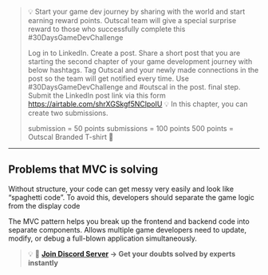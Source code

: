 >💡 Start your game dev journey by sharing with the world and start earning reward points. Outscal team will give a special surprise reward to those who successfully complete this #30DaysGameDevChallenge
>
>Log in to LinkedIn.
Create a post.
Share a short post that you are starting the second chapter of your game development journey with below hashtags.
Tag Outscal and your newly made connections in the post so the team will get notified every time. Use #30DaysGameDevChallenge and #outscal in the post. final step. Submit the LinkedIn post link via this form https://airtable.com/shrXGSkgf5NClpoIU
💡 In this chapter, you can create two submissions.
>
>submission = 50 points
submissions = 100 points
500 points = Outscal Branded T-shirt 👕
>
---

## Problems that MVC is solving
Without structure, your code can get messy very easily and look like “spaghetti code”. To avoid this, developers should separate the game logic from the display code

The MVC pattern helps you break up the frontend and backend code into separate components. Allows multiple game developers need to update, modify, or debug a full-blown application simultaneously.

>💡 🚀 **[Join Discord Server](https://discord.gg/J5zDscnzms) → Get your doubts solved by experts instantly**
